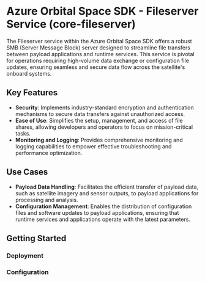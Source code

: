 # Azure Orbital Space SDK - Fileserver Service (core-fileserver)

The Fileserver service within the Azure Orbital Space SDK offers a robust SMB (Server Message Block) server designed to streamline file transfers between payload applications and runtime services. This service is pivotal for operations requiring high-volume data exchange or configuration file updates, ensuring seamless and secure data flow across the satellite's onboard systems.

## Key Features

- **Security**: Implements industry-standard encryption and authentication mechanisms to secure data transfers against unauthorized access.
- **Ease of Use**: Simplifies the setup, management, and access of file shares, allowing developers and operators to focus on mission-critical tasks.
- **Monitoring and Logging**: Provides comprehensive monitoring and logging capabilities to empower effective troubleshooting and performance optimization.

## Use Cases

- **Payload Data Handling**: Facilitates the efficient transfer of payload data, such as satellite imagery and sensor outputs, to payload applications for processing and analysis.
- **Configuration Management**: Enables the distribution of configuration files and software updates to payload applications, ensuring that runtime services and applications operate with the latest parameters.

## Getting Started

### Deployment

### Configuration

<!-- TODO: Finish this documentation -->